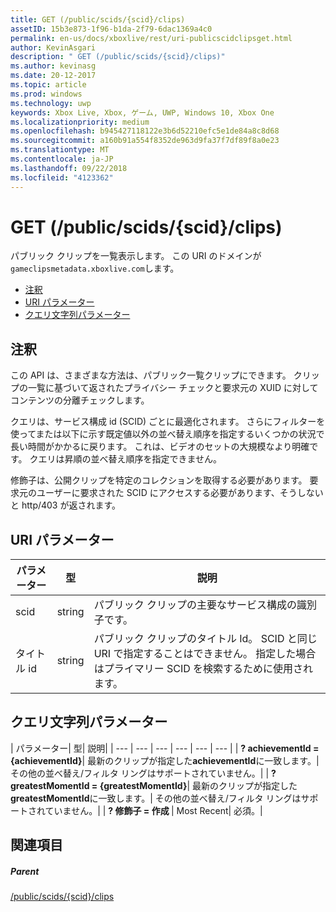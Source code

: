 ```yaml
---
title: GET (/public/scids/{scid}/clips)
assetID: 15b3e873-1f96-b1da-2f79-6dac1369a4c0
permalink: en-us/docs/xboxlive/rest/uri-publicscidclipsget.html
author: KevinAsgari
description: " GET (/public/scids/{scid}/clips)"
ms.author: kevinasg
ms.date: 20-12-2017
ms.topic: article
ms.prod: windows
ms.technology: uwp
keywords: Xbox Live, Xbox, ゲーム, UWP, Windows 10, Xbox One
ms.localizationpriority: medium
ms.openlocfilehash: b945427118122e3b6d52210efc5e1de84a8c8d68
ms.sourcegitcommit: a160b91a554f8352de963d9fa37f7df89f8a0e23
ms.translationtype: MT
ms.contentlocale: ja-JP
ms.lasthandoff: 09/22/2018
ms.locfileid: "4123362"
---
```

# <a name="get-publicscidsscidclips"></a>GET (/public/scids/{scid}/clips)
パブリック クリップを一覧表示します。 この URI のドメインが`gameclipsmetadata.xboxlive.com`します。
 
  * [注釈](#ID4EV)
  * [URI パラメーター](#ID4ECB)
  * [クエリ文字列パラメーター](#ID4ENB)
 
<a id="ID4EV"></a>

 
## <a name="remarks"></a>注釈
 
この API は、さまざまな方法は、パブリック一覧クリップにできます。 クリップの一覧に基づいて返されたプライバシー チェックと要求元の XUID に対してコンテンツの分離チェックします。
 
クエリは、サービス構成 id (SCID) ごとに最適化されます。 さらにフィルターを使ってまたは以下に示す既定値以外の並べ替え順序を指定するいくつかの状況で長い時間がかかるに戻ります。 これは、ビデオのセットの大規模なより明確です。 クエリは昇順の並べ替え順序を指定できません。
 
修飾子は、公開クリップを特定のコレクションを取得する必要があります。 要求元のユーザーに要求された SCID にアクセスする必要があります、そうしないと http/403 が返されます。
  
<a id="ID4ECB"></a>

 
## <a name="uri-parameters"></a>URI パラメーター
 
| パラメーター| 型| 説明| 
| --- | --- | --- | 
| scid| string| パブリック クリップの主要なサービス構成の識別子です。| 
| タイトル id| string| パブリック クリップのタイトル Id。 SCID と同じ URI で指定することはできません。 指定した場合はプライマリー SCID を検索するために使用されます。| 
  
<a id="ID4ENB"></a>

 
## <a name="query-string-parameters"></a>クエリ文字列パラメーター
 
| パラメーター| 型| 説明| 
| --- | --- | --- | --- | --- | --- | 
| <b>? achievementId = {achievementId}</b>| 最新のクリップが指定した<b>achievementId</b>に一致します。| その他の並べ替え/フィルタ リングはサポートされていません。| 
| <b>? greatestMomentId = {greatestMomentId}</b>| 最新のクリップが指定した<b>greatestMomentId</b>に一致します。| その他の並べ替え/フィルタ リングはサポートされていません。| 
| <b>? 修飾子 = 作成 </b>| Most Recent| 必須。| 
  
<a id="ID4EDD"></a>

 
## <a name="see-also"></a>関連項目
 
<a id="ID4EFD"></a>

 
##### <a name="parent"></a>Parent 

[/public/scids/{scid}/clips](uri-publicscidclips.md)

   